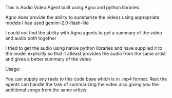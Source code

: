 This is Audio Video Agent built using Agno and python libraries

Agno does provide the ability to summarize the videos using appropriate models I hae used gemini-2.0-flash-lite

I could not find the ability with Agno agents to get a summary of the video and audio both together

I tried to get the audio using native python libraries and have supplied it to the model explicitly so that it atleast provides the audio from the same artist and gives a better summary of the video


Usage:

You can supply any reels to this code base which is in .mp4 format. Rest the agents can handle the task of summarizing the video also giving you the additional songs from the same artists

